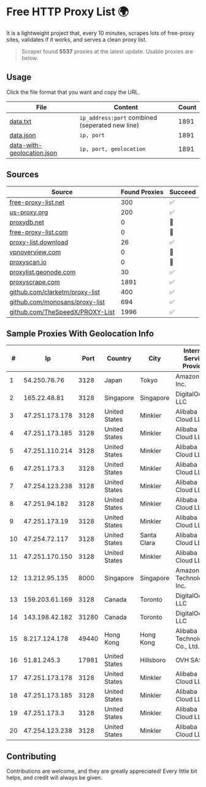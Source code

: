
# Free HTTP Proxy List 🌍

It is a lightweight project that, every 10 minutes, scrapes lots of free-proxy sites, validates if it works, and serves a clean proxy list.


> Scraper found **5537** proxies at the latest update. Usable proxies are below.

## Usage

Click the file format that you want and copy the URL.


|File|Content|Count|
|----|-------|-----|
|[data.txt](https://raw.githubusercontent.com/themiralay/Proxy-List-World/master/data.txt)|`ip_address:port` combined (seperated new line)|1891|
|[data.json](https://raw.githubusercontent.com/themiralay/Proxy-List-World/master/data.json)|`ip, port`|1891|
|[data-with-geolocation.json](https://raw.githubusercontent.com/themiralay/Proxy-List-World/master/data-with-geolocation.json)|`ip, port, geolocation`|1891|

## Sources

|Source|Found Proxies|Succeed|
|------|-------------|-------|
|[free-proxy-list.net](https://free-proxy-list.net)|300|✅|
|[us-proxy.org](https://www.us-proxy.org)|200|✅|
|[proxydb.net](http://proxydb.net)|0|🚫|
|[free-proxy-list.com](https://free-proxy-list.com/?page=&port=&type%5B%5D=http&type%5B%5D=https&up_time=0&search=Search)|0|🚫|
|[proxy-list.download](https://www.proxy-list.download/HTTP)|26|✅|
|[vpnoverview.com](https://vpnoverview.com/privacy/anonymous-browsing/free-proxy-servers)|0|🚫|
|[proxyscan.io](https://www.proxyscan.io)|0|🚫|
|[proxylist.geonode.com](https://proxylist.geonode.com/api/proxy-list?limit=300&page=1&sort_by=lastChecked&sort_type=desc&protocols=http,https)|30|✅|
|[proxyscrape.com](https://api.proxyscrape.com/v2/?request=displayproxies&protocol=http&timeout=10000&country=all&ssl=all&anonymity=all)|1891|✅|
|[github.com/clarketm/proxy-list](https://raw.githubusercontent.com/clarketm/proxy-list/master/proxy-list-raw.txt)|400|✅|
|[github.com/monosans/proxy-list](https://raw.githubusercontent.com/monosans/proxy-list/main/proxies/http.txt)|694|✅|
|[github.com/TheSpeedX/PROXY-List](https://raw.githubusercontent.com/TheSpeedX/PROXY-List/master/http.txt)|1996|✅|


## Sample Proxies With Geolocation Info

|#|Ip|Port|Country|City|Internet Service Provider|
|-|--|----|-------|----|-------------------------|
|1|54.250.76.76|3128|Japan|Tokyo|Amazon.com, Inc.|
|2|165.22.48.81|3128|Singapore|Singapore|DigitalOcean, LLC|
|3|47.251.173.178|3128|United States|Minkler|Alibaba Cloud LLC|
|4|47.251.173.185|3128|United States|Minkler|Alibaba Cloud LLC|
|5|47.251.110.214|3128|United States|Minkler|Alibaba Cloud LLC|
|6|47.251.173.3|3128|United States|Minkler|Alibaba Cloud LLC|
|7|47.254.123.238|3128|United States|Minkler|Alibaba Cloud LLC|
|8|47.251.94.182|3128|United States|Minkler|Alibaba Cloud LLC|
|9|47.251.173.19|3128|United States|Minkler|Alibaba Cloud LLC|
|10|47.254.72.117|3128|United States|Santa Clara|Alibaba Cloud LLC|
|11|47.251.170.150|3128|United States|Minkler|Alibaba Cloud LLC|
|12|13.212.95.135|8000|Singapore|Singapore|Amazon Technologies Inc.|
|13|159.203.61.169|3128|Canada|Toronto|DigitalOcean, LLC|
|14|143.198.42.182|31280|Canada|Toronto|DigitalOcean, LLC|
|15|8.217.124.178|49440|Hong Kong|Hong Kong|Alibaba (US) Technology Co., Ltd.|
|16|51.81.245.3|17981|United States|Hillsboro|OVH SAS|
|17|47.251.173.178|3128|United States|Minkler|Alibaba Cloud LLC|
|18|47.251.173.185|3128|United States|Minkler|Alibaba Cloud LLC|
|19|47.251.173.3|3128|United States|Minkler|Alibaba Cloud LLC|
|20|47.254.123.238|3128|United States|Minkler|Alibaba Cloud LLC|



## Contributing

Contributions are welcome, and they are greatly appreciated! Every
little bit helps, and credit will always be given.


